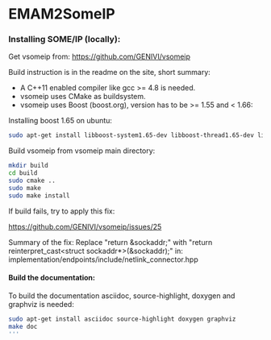# EMAM2SomeIP

### Installing SOME/IP (locally):

Get vsomeip from: https://github.com/GENIVI/vsomeip

Build instruction is in the readme on the site, short summary:
- A C++11 enabled compiler like gcc >= 4.8 is needed.
- vsomeip uses CMake as buildsystem.
- vsomeip uses Boost (boost.org), version has to be >= 1.55 and < 1.66:

Installing boost 1.65 on ubuntu:
```bash
sudo apt-get install libboost-system1.65-dev libboost-thread1.65-dev libboost-log1.65-dev
```
Build vsomeip from vsomeip main directory:
```bash
mkdir build
cd build
sudo cmake ..
sudo make
sudo make install
```

If build fails, try to apply this fix:

https://github.com/GENIVI/vsomeip/issues/25

Summary of the fix: 
Replace "return &sockaddr;" with "return reinterpret_cast<struct sockaddr*>(&sockaddr);" 
in: implementation/endpoints/include/netlink_connector.hpp

#### Build the documentation:

To build the documentation asciidoc, source-highlight, doxygen and graphviz is needed:
```bash
sudo apt-get install asciidoc source-highlight doxygen graphviz
make doc
'''
